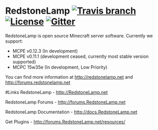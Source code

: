 # RedstoneLamp	[![Travis branch](https://img.shields.io/travis/RedstoneLamp/RedstoneLamp/rewrite.svg?style=flat-square)](https://travis-ci.org/RedstoneLamp/RedstoneLamp) [![License](https://img.shields.io/badge/license-LGPLv3-blue.svg?style=flat-square)](https://tldrlegal.com/license/gnu-lesser-general-public-license-v3-(lgpl-3)) [![Gitter](https://badges.gitter.im/Join%20Chat.svg)](https://gitter.im/RedstoneLamp/RedstoneLamp?utm_source=badge&utm_medium=badge&utm_campaign=pr-badge)

RedstoneLamp is open source Minecraft server software. Currently we support:

- MCPE v0.12.3 (In development)
- MCPE v0.11.1 (development ceased, currently most stable version supported)
- MCPC 15w35e (In development, Low Priority)

You can find more information at http://redstonelamp.net and http://forums.redstonelamp.net

#Links
RedstoneLamp - http://RedstoneLamp.net

RedstoneLamp Forums - http://forums.RedstoneLamp.net

RedstoneLamp Documentation - http://docs.RedstoneLamp.net

Get Plugins - http://forums.RedstoneLamp.net/resources/
